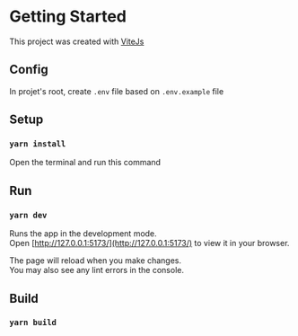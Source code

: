 # Getting Started

This project was created with [ViteJs](https://vitejs.dev/)

## Config

In projet's root, create `.env` file based on `.env.example` file

## Setup

### `yarn install`

Open the terminal and run this command

## Run

### `yarn dev`

Runs the app in the development mode.\
Open [http://127.0.0.1:5173/](http://127.0.0.1:5173/) to view it in your browser.

The page will reload when you make changes.\
You may also see any lint errors in the console.

## Build

### `yarn build`
